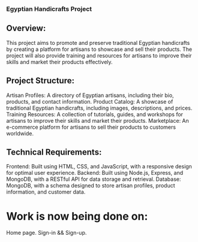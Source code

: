 ### Egyptian Handicrafts Project

## Overview:
This project aims to promote and preserve traditional Egyptian handicrafts by creating a platform for artisans to showcase and sell their products.
The project will also provide training and resources for artisans to improve their skills and market their products effectively.

## Project Structure:
Artisan Profiles: A directory of Egyptian artisans, including their bio, products, and contact information.
Product Catalog: A showcase of traditional Egyptian handicrafts, including images, descriptions, and prices.
Training Resources: A collection of tutorials, guides, and workshops for artisans to improve their skills and market their products.
Marketplace: An e-commerce platform for artisans to sell their products to customers worldwide.

## Technical Requirements:
Frontend: Built using HTML, CSS, and JavaScript, with a responsive design for optimal user experience.
Backend: Built using Node.js, Express, and MongoDB, with a RESTful API for data storage and retrieval.
Database: MongoDB, with a schema designed to store artisan profiles, product information, and customer data.

# Work is now being done on:
Home page.
Sign-in && Sign-up.
